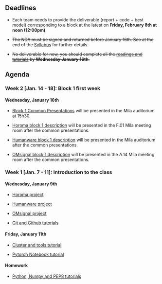 ## Deadlines

- Each team needs to provide the deliverable (report + code + best model) corresponding
to a block at the latest on __Friday, February 8th at noon (12:00pm)__.

- ~~The NDA must be signed and returned before January 16th. See at the end of the [Syllabus](https://github.com/mila-udem/ift6759/blob/master/syllabus.md) for further details.~~

- ~~No deliverable for now, you should complete all the [readings and tutorials](https://github.com/mila-udem/ift6759/blob/master/tutorials/python-numpy-pytorch.md) by __Wednesday January 16th__.~~ 

## Agenda

### Week 2 [Jan. 14 - 18]: Block 1 first week

#### Wednesday, January 16th

- [Block 1 Common Presentations](https://github.com/mila-udem/ift6759/blob/master/tutorials/common-week2.pdf) will be presented in the Mila auditorium at 15h30.

- [Horoma block 1 description](https://github.com/mila-udem/ift6759/blob/master/projects/horoma-block1.pdf) will be presented in the F.01 Mila meeting room after the common presentations.

- [Humanware block 1 description](https://github.com/mila-udem/ift6759/blob/master/projects/humanware-block1.pdf) will be presented in the Mila auditorium after the common presentations.

- [OMsignal block 1 description](https://github.com/mila-udem/ift6759/blob/master/projects/omsignal-block1.pdf) will be presented in the A.14 Mila meeting room after the common presentations.

### Week 1 [Jan. 7 - 11]: Introduction to the class

#### Wednesday, January 9th

- [Horoma project](https://github.com/mila-udem/ift6759/blob/master/projects/intro-horoma.pdf)

- [Humanware project](https://github.com/mila-udem/ift6759/blob/master/projects/intro-humanware.pdf)

- [OMsignal project](https://github.com/mila-udem/ift6759/blob/master/projects/intro-omsignal.pdf)

- [Git and Github tutorials](https://github.com/mila-udem/ift6759/blob/master/tutorials/git-tutorial.pdf)


#### Friday, January 11th

- [Cluster and tools tutorial](https://github.com/mila-udem/ift6759/blob/master/tutorials/cluster.pdf)

- [Pytorch Notebook tutorial](http://nbviewer.jupyter.org/github/ds4dm/tipsntricks/blob/master/pytorch/tutorial.ipynb)

#### Homework

 - [Python, Numpy and PEP8 tutorials](https://github.com/mila-udem/ift6759/blob/master/tutorials/python-numpy-pytorch.md)




